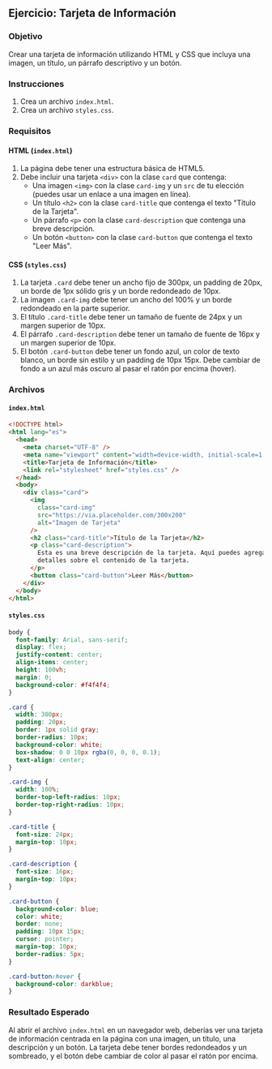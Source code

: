 ## Ejercicio: Tarjeta de Información

### Objetivo

Crear una tarjeta de información utilizando HTML y CSS que incluya una imagen, un título, un párrafo descriptivo y un botón.

### Instrucciones

1. Crea un archivo `index.html`.
2. Crea un archivo `styles.css`.

### Requisitos

#### HTML (`index.html`)

1. La página debe tener una estructura básica de HTML5.
2. Debe incluir una tarjeta `<div>` con la clase `card` que contenga:
   - Una imagen `<img>` con la clase `card-img` y un `src` de tu elección (puedes usar un enlace a una imagen en línea).
   - Un título `<h2>` con la clase `card-title` que contenga el texto "Título de la Tarjeta".
   - Un párrafo `<p>` con la clase `card-description` que contenga una breve descripción.
   - Un botón `<button>` con la clase `card-button` que contenga el texto "Leer Más".

#### CSS (`styles.css`)

1. La tarjeta `.card` debe tener un ancho fijo de 300px, un padding de 20px, un borde de 1px sólido gris y un borde redondeado de 10px.
2. La imagen `.card-img` debe tener un ancho del 100% y un borde redondeado en la parte superior.
3. El título `.card-title` debe tener un tamaño de fuente de 24px y un margen superior de 10px.
4. El párrafo `.card-description` debe tener un tamaño de fuente de 16px y un margen superior de 10px.
5. El botón `.card-button` debe tener un fondo azul, un color de texto blanco, un borde sin estilo y un padding de 10px 15px. Debe cambiar de fondo a un azul más oscuro al pasar el ratón por encima (hover).

### Archivos

#### `index.html`

```html name=index.html
<!DOCTYPE html>
<html lang="es">
  <head>
    <meta charset="UTF-8" />
    <meta name="viewport" content="width=device-width, initial-scale=1.0" />
    <title>Tarjeta de Información</title>
    <link rel="stylesheet" href="styles.css" />
  </head>
  <body>
    <div class="card">
      <img
        class="card-img"
        src="https://via.placeholder.com/300x200"
        alt="Imagen de Tarjeta"
      />
      <h2 class="card-title">Título de la Tarjeta</h2>
      <p class="card-description">
        Esta es una breve descripción de la tarjeta. Aquí puedes agregar más
        detalles sobre el contenido de la tarjeta.
      </p>
      <button class="card-button">Leer Más</button>
    </div>
  </body>
</html>
```

#### `styles.css`

```css name=styles.css
body {
  font-family: Arial, sans-serif;
  display: flex;
  justify-content: center;
  align-items: center;
  height: 100vh;
  margin: 0;
  background-color: #f4f4f4;
}

.card {
  width: 300px;
  padding: 20px;
  border: 1px solid gray;
  border-radius: 10px;
  background-color: white;
  box-shadow: 0 0 10px rgba(0, 0, 0, 0.1);
  text-align: center;
}

.card-img {
  width: 100%;
  border-top-left-radius: 10px;
  border-top-right-radius: 10px;
}

.card-title {
  font-size: 24px;
  margin-top: 10px;
}

.card-description {
  font-size: 16px;
  margin-top: 10px;
}

.card-button {
  background-color: blue;
  color: white;
  border: none;
  padding: 10px 15px;
  cursor: pointer;
  margin-top: 10px;
  border-radius: 5px;
}

.card-button:hover {
  background-color: darkblue;
}
```

### Resultado Esperado

Al abrir el archivo `index.html` en un navegador web, deberías ver una tarjeta de información centrada en la página con una imagen, un título, una descripción y un botón. La tarjeta debe tener bordes redondeados y un sombreado, y el botón debe cambiar de color al pasar el ratón por encima.
